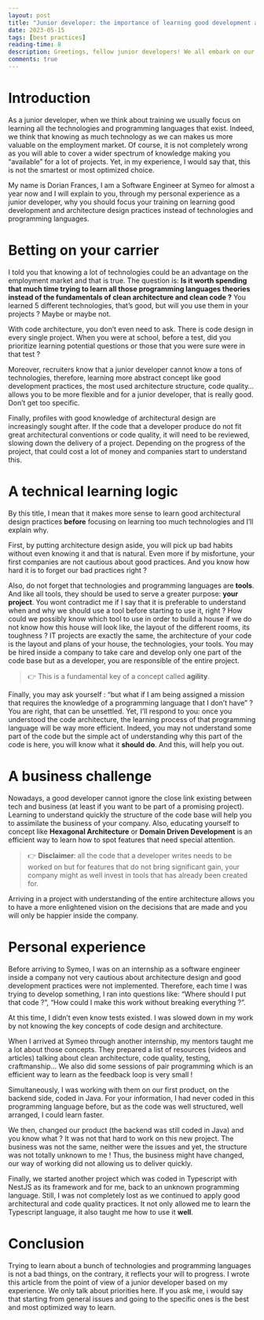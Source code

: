 ```yaml
---
layout: post
title: "Junior developer: the importance of learning good development and architecture practices"
date: 2023-05-15
tags: [best practices]
reading-time: 8
description: Greetings, fellow junior developers! We all embark on our coding journeys with an insatiable thirst for knowledge, eagerly devouring every programming language and technology in our path. It's only natural to believe that the more technologies we master, the more valuable we become in the competitive job market. After all, versatility seems like the ultimate key to unlocking endless opportunities. But what if I told you there's a smarter and more optimized approach to reaching your career goals?
comments: true
---
```


# Introduction

As a junior developer, when we think about training we usually focus on learning all the technologies and programming languages that exist. Indeed, we
think that knowing as much technology as we can makes us more valuable on the employment market. Of course, it is not completely wrong as you will
able to cover a wider spectrum of knowledge making you “available” for a lot of projects. Yet, in my experience, I would say that, this is not the
smartest or most optimized choice.

My name is Dorian Frances, I am a Software Engineer at Symeo for almost a year now and I will explain to you, through my personal experience as a
junior developer, why you should focus your training on learning good development and architecture design practices instead of technologies and
programming languages.

# Betting on your carrier

I told you that knowing a lot of technologies could be an advantage on the employment market and that is true. The question is: **Is it worth spending
that much time trying to learn all those programming languages theories instead of the fundamentals of clean architecture and clean code ?** You
learned 5 different technologies, that’s good, but will you use them in your projects ? Maybe or maybe not.

With code architecture, you don’t even need to ask. There is code design in every single project. When you were at school, before a test, did you
prioritize learning potential questions or those that you were sure were in that test ?

Moreover, recruiters know that a junior developer cannot know a tons of technologies, therefore, learning more abstract concept like good development
practices, the most used architecture structure, code quality… allows you to be more flexible and for a junior developer, that is really good. Don’t
get too specific.

Finally, profiles with good knowledge of architectural design are increasingly sought after. If the code that a developer produce do not fit great
architectural conventions or code quality, it will need to be reviewed, slowing down the delivery of a project. Depending on the progress of the
project, that could cost a lot of money and companies start to understand this.

# A technical learning logic

By this title, I mean that it makes more sense to learn good architectural design practices **before** focusing on learning too much technologies and
I’ll explain why.

First, by putting architecture design aside, you will pick up bad habits without even knowing it and that is natural. Even more if by misfortune, your
first companies are not cautious about good practices. And you know how hard it is to forget our bad practices right ?

Also, do not forget that technologies and programming languages are **tools**. And like all tools, they should be used to serve a
greater purpose: **your project**. You wont contradict me if I say that it is preferable to understand when and why we should use a tool before
starting to use it, right ? How could we possibly know which tool to use in order to build a house if we do not know how this house will look like,
the layout of the different rooms, its toughness ? IT projects are exactly the same, the architecture of your code is the layout and plans of your
house, the technologies, your tools. You may be hired inside a company to take care and develop only one part of the code base but as a developer, you
are responsible of the entire project.

> 👉 This is a fundamental key of a concept called **agility**.

Finally, you may ask yourself : “but what if I am being assigned a mission that requires the knowledge of a programming language that I don’t have” ?
You are right, that can be unsettled. Yet, I’ll respond to you: once you understood the code architecture, the learning process of that programming
language will be way more efficient. Indeed, you may not understand some part of the code but the simple act of understanding why this part of the
code is here, you will know what it **should** **do**. And this, will help you out.

# A business challenge

Nowadays, a good developer cannot ignore the close link existing between tech and business (at least if you want to be part of a promising project).
Learning to understand quickly the structure of the code base will help you to assimilate the business of your company. Also, educating yourself to
concept like **Hexagonal Architecture** or **Domain Driven Development** is an efficient way to learn how to spot features that need special
attention.

> 👉 **Disclaimer**: all the code that a developer writes needs to be worked on but for features that do not bring significant gain, your company might as well invest in tools that has already been created for.

Arriving in a project with understanding of the entire architecture allows you to have a more enlightened vision on the decisions that are made and
you will only be happier inside the company.

# Personal experience

Before arriving to Symeo, I was on an internship as a software engineer inside a company not very cautious about architecture design and good
development practices were not implemented. Therefore, each time I was trying to develop something, I ran into questions like: “Where should I put
that code ?”, “How could I make this work without breaking everything ?”.

At this time, I didn’t even know tests existed. I was slowed down in my work by not knowing the key concepts of code design and architecture.

When I arrived at Symeo through another internship, my mentors taught me a lot about those concepts. They prepared a list of resources (videos and
articles) talking about clean architecture, code quality, testing, craftmanship… We also did some sessions of pair programming which is an efficient
way to learn as the feedback loop is very small !

Simultaneously, I was working with them on our first product, on the backend side, coded in Java. For your information, I had never coded in this
programming language before, but as the code was well structured, well arranged, I could learn faster.

We then, changed our product (the backend was still coded in Java) and you know what ? It was not that hard to work on this new project. The business
was not the same, neither were the issues and yet, the structure was not totally unknown to me ! Thus, the business might have changed, our way of
working did not allowing us to deliver quickly.

Finally, we started another project which was coded in Typescript with NestJS as its framework and for me, back to an unknown programming language.
Still, I was not completely lost as we continued to apply good architectural and code quality practices. It not only allowed me to learn the
Typescript language, it also taught me how to use it **well**.

# Conclusion

Trying to learn about a bunch of technologies and programming languages is not a bad things, on the contrary, it reflects your will to progress. I
wrote this article from the point of view of a junior developer based on my experience. We only talk about priorities here. If you ask me, i would say
that starting from general issues and going to the specific ones is the best and most optimized way to learn.